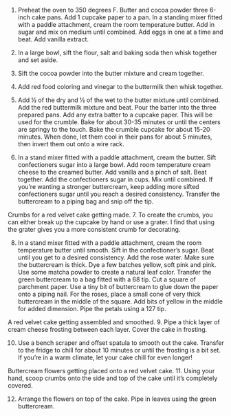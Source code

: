 1. Preheat the oven to 350 degrees F. Butter and cocoa powder three 6-inch cake pans. Add 1 cupcake paper to a pan. In a standing mixer fitted with a paddle attachment, cream the room temperature butter. Add in sugar and mix on medium until combined. Add eggs in one at a time and beat. Add vanilla extract.

2. In a large bowl, sift the flour, salt and baking soda then whisk together and set aside.

3. Sift the cocoa powder into the butter mixture and cream together. 

4. Add red food coloring and vinegar to the buttermilk then whisk together. 

5. Add ½ of the dry and ½ of the wet to the butter mixture until combined. Add the red buttermilk mixture and beat. Pour the batter into the three prepared pans. Add any extra batter to a cupcake paper. This will be used for the crumble. Bake for about 30-35 minutes or until the centers are springy to the touch. Bake the crumble cupcake for about 15-20 minutes. When done, let them cool in their pans for about 5 minutes, then invert them out onto a wire rack. 

6. In a stand mixer fitted with a paddle attachment, cream the butter. Sift confectioners sugar into a large bowl. Add room temperature cream cheese to the creamed butter. Add vanilla and a pinch of salt. Beat together. Add the confectioners sugar in cups. Mix until combined. If you’re wanting a stronger buttercream, keep adding more sifted confectioners sugar until you reach a desired consistency. Transfer the buttercream to a piping bag and snip off the tip. 

Crumbs for a red velvet cake getting made.
7. To create the crumbs, you can either break up the cupcake by hand or use a grater. I find that using the grater gives you a more consistent crumb for decorating.

8. In a stand mixer fitted with a paddle attachment, cream the room temperature butter until smooth. Sift in the confectioner’s sugar. Beat until you get to a desired consistency. Add the rose water. Make sure the buttercream is thick. Dye a few batches yellow, soft pink and pink. Use some matcha powder to create a natural leaf color. Transfer the green buttercream to a bag fitted with a 68 tip. Cut a square of parchment paper. Use a tiny bit of buttercream to glue down the paper onto a piping nail. For the roses, place a small cone of very thick buttercream in the middle of the square. Add bits of yellow in the middle for added dimension. Pipe the petals using a 127 tip.

A red velvet cake getting assembled and smoothed.
9. Pipe a thick layer of cream cheese frosting between each layer. Cover the cake in frosting.

10. Use a bench scraper and offset spatula to smooth out the cake. Transfer to the fridge to chill for about 10 minutes or until the frosting is a bit set. If you’re in a warm climate, let your cake chill for even longer!

Buttercream flowers getting placed onto a red velvet cake.
11. Using your hand, scoop crumbs onto the side and top of the cake until it’s completely covered.

12. Arrange the flowers on top of the cake. Pipe in leaves using the green buttercream.